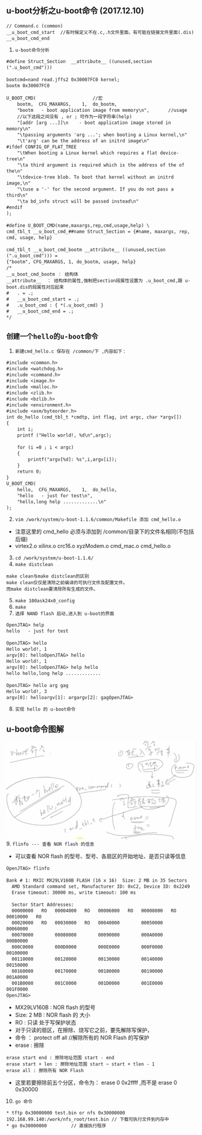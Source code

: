 ## u-boot分析之u-boot命令 (2017.12.10)
```
// Command.c (common)
__u_boot_cmd_start  //有时候定义不在.c,.h文件里面，有可能在链接文件里面(.dis)
__u_boot_cmd_end
```
1. `u-boot命令分析`
```
#define Struct_Section  __attribute__ ((unused,section (".u_boot_cmd")))

bootcmd=nand read.jffs2 0x30007FC0 kernel; 
bootm 0x30007FC0

U_BOOT_CMD(						//宏
 	bootm,	CFG_MAXARGS,	1,	do_bootm,
 	"bootm   - boot application image from memory\n",		//usage
	//以下这段之间没有 , or ; 可作为一段字符串(help)
 	"[addr [arg ...]]\n    - boot application image stored in memory\n"
 	"\tpassing arguments 'arg ...'; when booting a Linux kernel,\n"
 	"\t'arg' can be the address of an initrd image\n"
#ifdef CONFIG_OF_FLAT_TREE
	"\tWhen booting a Linux kernel which requires a flat device-tree\n"
	"\ta third argument is required which is the address of the of the\n"
	"\tdevice-tree blob. To boot that kernel without an initrd image,\n"
	"\tuse a '-' for the second argument. If you do not pass a third\n"
	"\ta bd_info struct will be passed instead\n"
#endif
);

#define U_BOOT_CMD(name,maxargs,rep,cmd,usage,help) \
cmd_tbl_t __u_boot_cmd_##name Struct_Section = {#name, maxargs, rep, cmd, usage, help}

cmd_tbl_t __u_boot_cmd_bootm __attribute__ ((unused,section (".u_boot_cmd"))) = 
{"bootm", CFG_MAXARGS, 1, do_bootm, usage, help}
/*
__u_boot_cmd_bootm ： 结构体
__attribute__  ： 结构体的属性,强制把section段属性设置为 .u_boot_cmd,跟 u-boot.dis的段属性对应起来
#	. = .;
#	__u_boot_cmd_start = .;
#	.u_boot_cmd : { *(.u_boot_cmd) }
#	__u_boot_cmd_end = .;
*/
```
##  `创建一个hello的u-boot命令`
1. `新建cmd_hello.c 保存在 /common/下 ,内容如下：`
```
#include <common.h>
#include <watchdog.h>
#include <command.h>
#include <image.h>
#include <malloc.h>
#include <zlib.h>
#include <bzlib.h>
#include <environment.h>
#include <asm/byteorder.h>
int do_hello (cmd_tbl_t *cmdtp, int flag, int argc, char *argv[])
{
	int i;
	printf ("Hello world!, %d\n",argc);

	for (i =0 ; i < argc) 
	{
		printf("argv[%d]: %s",i,argv[i]);
	}
	return 0;
}
U_BOOT_CMD(
 	hello,	CFG_MAXARGS,	1,	do_hello,
 	"hello   - just for test\n",
 	"hello,long help .............\n"
);
```
2. `vim /work/system/u-boot-1.1.6/common/Makefile 添加 cmd_hello.o` 
* 注意这里的 cmd_hello 必须与添加到 /common/目录下的文件名相同(不包括后缀)
* virtex2.o xilinx.o crc16.o xyzModem.o cmd_mac.o cmd_hello.o	
3. `cd /work/system/u-boot-1.1.6/`	
4. `make distclean`
```
make clean与make distclean的区别
make clean仅仅是清除之前编译的可执行文件及配置文件。 
而make distclean要清除所有生成的文件。
```
5. `make 100ask24x0_config `
6. `make`
7. `选择 NAND flash 启动,进入到 u-boot的界面`
```
OpenJTAG> help
hello   - just for test

OpenJTAG> hello
Hello world!, 1
argv[0]: helloOpenJTAG> hello
Hello world!, 1
argv[0]: helloOpenJTAG> help hello 
hello hello,long help .............

OpenJTAG> hello arg gag
Hello world!, 3
argv[0]: helloargv[1]: argargv[2]: gagOpenJTAG>
```
8. `实现 hello 的 u-boot命令`
## u-boot命令图解
![u-boot命令图解](https://github.com/GalenDeng/Embedded-Linux/blob/master/18.%20%E7%A7%BB%E6%A4%8Du-boot/u-boot%E5%91%BD%E4%BB%A4%E5%9B%BE%E7%89%87%E7%AC%94%E8%AE%B0/u-boot%E5%91%BD%E4%BB%A4%E5%9B%BE%E8%A7%A3.JPG)
9. `flinfo --- 查看 NOR flash 的信息`
* 可以查看 NOR flash 的型号、型号、各扇区的开始地址、是否只读等信息
```
OpenJTAG> flinfo

Bank # 1: MXIC MX29LV160B FLASH (16 x 16)  Size: 2 MB in 35 Sectors
  AMD Standard command set, Manufacturer ID: 0xC2, Device ID: 0x2249
  Erase timeout: 30000 ms, write timeout: 100 ms

  Sector Start Addresses:
  00000000   RO   00004000   RO   00006000   RO   00008000   RO   00010000   RO 
  00020000   RO   00030000   RO   00040000        00050000        00060000      
  00070000        00080000        00090000        000A0000        000B0000      
  000C0000        000D0000        000E0000        000F0000        00100000      
  00110000        00120000        00130000        00140000        00150000      
  00160000        00170000        00180000        00190000        001A0000      
  001B0000        001C0000        001D0000        001E0000        001F0000      
OpenJTAG> 
```
* MX29LV160B : NOR flash 的型号
*  Size: 2 MB : NOR flash 的 大小
* RO : 只读  处于写保护状态
* 对于只读的扇区，在擦除、烧写它之前，要先解除写保护，
* 命令 ： protect off all //解除所有的 NOR Flash 的写保护
* erase : 擦除 
```
erase start end : 擦除地址范围 start - end 
erase start + len : 擦除地址范围 start ~ start + tlen - 1
erase all : 擦除所有 NOR Flash
```
* 这里若要擦除前五个分区，命令为： erase 0 0x2ffff ,而不是 erase 0 0x30000
10. `go 命令`
```
* tftp 0x30000000 test.bin or nfs 0x30000000 192.168.99.140:/work/nfs_root/test.bin // 下载可执行文件到内存中
* go 0x30000000			// 直接执行程序
```